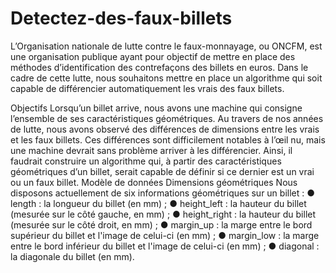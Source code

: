 # Detectez-des-faux-billets
L’Organisation nationale de lutte contre le faux-monnayage, ou ONCFM,
est une organisation publique ayant pour objectif de mettre en place des
méthodes d’identification des contrefaçons des billets en euros. Dans le
cadre de cette lutte, nous souhaitons mettre en place un algorithme qui
soit capable de différencier automatiquement les vrais des faux billets.

Objectifs
Lorsqu’un billet arrive, nous avons une machine qui consigne l’ensemble
de ses caractéristiques géométriques. Au travers de nos années de lutte,
nous avons observé des différences de dimensions entre les vrais et les
faux billets. Ces différences sont difficilement notables à l’œil nu, mais une
machine devrait sans problème arriver à les différencier.
Ainsi, il faudrait construire un algorithme qui, à partir des caractéristiques
géométriques d’un billet, serait capable de définir si ce dernier est un vrai
ou un faux billet.
Modèle de données
Dimensions géométriques
Nous disposons actuellement de six informations géométriques sur un
billet :
● length : la longueur du billet (en mm) ;
● height_left : la hauteur du billet (mesurée sur le côté gauche, en
mm) ;
● height_right : la hauteur du billet (mesurée sur le côté droit, en mm) ;
● margin_up : la marge entre le bord supérieur du billet et l'image de
celui-ci (en mm) ;
● margin_low : la marge entre le bord inférieur du billet et l'image de
celui-ci (en mm) ;
● diagonal : la diagonale du billet (en mm).
